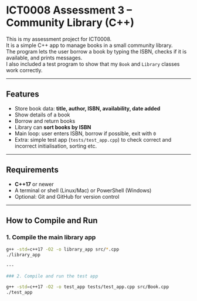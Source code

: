 # ICT0008 Assessment 3 – Community Library (C++)

This is my assessment project for ICT0008.  
It is a simple C++ app to manage books in a small community library.  
The program lets the user borrow a book by typing the ISBN, checks if it is available, and prints messages.  
I also included a test program to show that my `Book` and `Library` classes work correctly.

---

## Features
* Store book data: **title, author, ISBN, availability, date added**  
* Show details of a book  
* Borrow and return books  
* Library can **sort books by ISBN**  
* Main loop: user enters ISBN, borrow if possible, exit with `0`  
* Extra: simple test app (`tests/test_app.cpp`) to check correct and incorrect initialisation, sorting etc.

---

## Requirements
* **C++17** or newer  
* A terminal or shell (Linux/Mac) or PowerShell (Windows)  
* Optional: Git and GitHub for version control  

---

## How to Compile and Run

### 1. Compile the main library app
```bash
g++ -std=c++17 -O2 -o library_app src/*.cpp
./library_app

---

### 2. Compile and run the test app

g++ -std=c++17 -O2 -o test_app tests/test_app.cpp src/Book.cpp
./test_app

